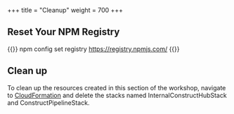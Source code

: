 +++
title = "Cleanup"
weight = 700
+++

## Reset Your NPM Registry
{{<highlight bash>}}
npm config set registry https://registry.npmjs.com/
{{</highlight>}}

## Clean up

To clean up the resources created in this section of the workshop, navigate to <a href="https://console.aws.amazon.com/cloudformation" target="_blank">CloudFormation</a> and delete the stacks named InternalConstructHubStack and ConstructPipelineStack.
